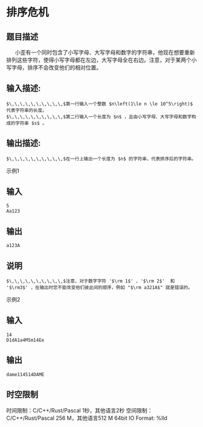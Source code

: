 # 排序危机

## 题目描述

$\,\,\,\,\,\,\,\,\,\,$小歪有一个同时包含了小写字母、大写字母和数字的字符串，他现在想要重新排列这些字符，使得小写字母都在左边，大写字母全在右边。注意，对于某两个小写字母，排序不会改变他们的相对位置。

## 输入描述:
    
    
    $\,\,\,\,\,\,\,\,\,\,$第一行输入一个整数 $n\left(1\le n \le 10^5\right)$ 代表字符串的长度。  
    $\,\,\,\,\,\,\,\,\,\,$第二行输入一个长度为 $n$ ，且由小写字母、大写字母和数字构成的字符串 $s$ 。

## 输出描述:
    
    
    $\,\,\,\,\,\,\,\,\,\,$在一行上输出一个长度为 $n$ 的字符串，代表排序后的字符串。

示例1 

## 输入
    
    
    5
    Aa123

## 输出
    
    
    a123A

## 说明
    
    
    $\,\,\,\,\,\,\,\,\,\,$注意，对于数字字符 '$\rm 1$' 、'$\rm 2$'  和 '$\rm3$' ，在输出时您不能改变他们彼此间的顺序，例如 "$\rm a321A$" 就是错误的。

示例2 

## 输入
    
    
    14
    D1dA1a4M5m14Ee

## 输出
    
    
    dame114514DAME


## 时空限制

时间限制：C/C++/Rust/Pascal 1秒，其他语言2秒
空间限制：C/C++/Rust/Pascal 256 M，其他语言512 M
64bit IO Format: %lld